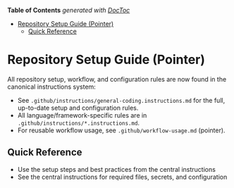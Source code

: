 <!-- START doctoc generated TOC please keep comment here to allow auto update -->
<!-- DON'T EDIT THIS SECTION, INSTEAD RE-RUN doctoc TO UPDATE -->
**Table of Contents**  *generated with [DocToc](https://github.com/thlorenz/doctoc)*

- [Repository Setup Guide (Pointer)](#repository-setup-guide-pointer)
  - [Quick Reference](#quick-reference)

<!-- END doctoc generated TOC please keep comment here to allow auto update -->

<!-- file: .github/repository-setup.md -->
<!-- version: 2.0.0 -->
<!-- guid: 4e1f7b2c-8d5e-9f4e-1f7b-2c8d4e1f7b2c -->

# Repository Setup Guide (Pointer)

All repository setup, workflow, and configuration rules are now found in the
canonical instructions system:

- See `.github/instructions/general-coding.instructions.md` for the full,
  up-to-date setup and configuration rules.
- All language/framework-specific rules are in
  `.github/instructions/*.instructions.md`.
- For reusable workflow usage, see `.github/workflow-usage.md` (pointer).

## Quick Reference

- Use the setup steps and best practices from the central instructions
- See the central instructions for required files, secrets, and configuration

